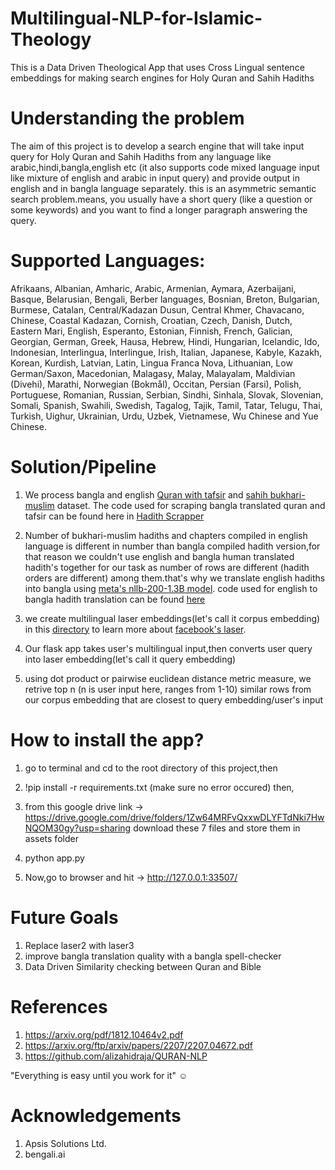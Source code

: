 # Multilingual-NLP-for-Islamic-Theology

This is a Data Driven Theological App that uses Cross Lingual  sentence embeddings for making search engines for Holy Quran and Sahih Hadiths

# Understanding the problem

The aim of this project is to develop a search engine that will take input query for Holy Quran and Sahih Hadiths from any language like arabic,hindi,bangla,english etc (it also supports code mixed language input like mixture of english and arabic in input query) and provide output in english and in bangla language separately. this is an asymmetric semantic search problem.means, you usually have a short query (like a question or some keywords) and you want to find a longer paragraph answering the query. 

# Supported Languages:

Afrikaans, Albanian, Amharic, Arabic, Armenian, Aymara, Azerbaijani, Basque, Belarusian, Bengali, Berber languages, Bosnian, Breton, Bulgarian, Burmese, Catalan, Central/Kadazan Dusun, Central Khmer, Chavacano, Chinese, Coastal Kadazan, Cornish, Croatian, Czech, Danish, Dutch, Eastern Mari, English, Esperanto, Estonian, Finnish, French, Galician, Georgian, German, Greek, Hausa, Hebrew, Hindi, Hungarian, Icelandic, Ido, Indonesian, Interlingua, Interlingue, Irish, Italian, Japanese, Kabyle, Kazakh, Korean, Kurdish, Latvian, Latin, Lingua Franca Nova, Lithuanian, Low German/Saxon, Macedonian, Malagasy, Malay, Malayalam, Maldivian (Divehi), Marathi, Norwegian (Bokmål), Occitan, Persian (Farsi), Polish, Portuguese, Romanian, Russian, Serbian, Sindhi, Sinhala, Slovak, Slovenian, Somali, Spanish, Swahili, Swedish, Tagalog, Tajik, Tamil, Tatar, Telugu, Thai, Turkish, Uighur, Ukrainian, Urdu, Uzbek, Vietnamese, Wu Chinese and Yue Chinese.


# Solution/Pipeline

1. We process bangla and english [Quran with tafsir](https://www.kaggle.com/datasets/mobassir/bangla-quran-with-tafsir) and [sahih bukhari-muslim](https://www.kaggle.com/datasets/mobassir/en-bn-sahih-bukhari-muslim) dataset. The code used for scraping bangla translated quran and tafsir can be found here in [Hadith Scrapper](https://github.com/mnansary/hadith-srcapper)

2. Number of bukhari-muslim hadiths and chapters compiled in english language is different in number than bangla compiled hadith version,for that reason we couldn't use english and bangla human translated hadith's together for our task as number of rows are different (hadith orders are different) among them.that's why we translate english hadiths into bangla using [meta's nllb-200-1.3B model](https://ai.facebook.com/research/no-language-left-behind/). code used for english to bangla hadith translation can be found [here](https://github.com/mobassir94/Multilingual-NLP-for-Islamic-Theology/blob/main/demo_notebooks/nllb_en_bn_translator.ipynb)

3. we create multilingual laser embeddings(let's call it corpus embedding) in this [directory](https://github.com/mobassir94/Multilingual-NLP-for-Islamic-Theology/tree/main/create%20laserembeddings) to learn more about [facebook's laser](https://engineering.fb.com/2019/01/22/ai-research/laser-multilingual-sentence-embeddings/).

4. Our flask app  takes user's multilingual input,then converts user query into laser embedding(let's call it query embedding)

5. using dot product or pairwise euclidean distance metric measure, we retrive top n (n is user input here, ranges from 1-10) similar rows from our corpus embedding that are closest to query embedding/user's input

# How to install the app?

1. go to terminal and cd to the root directory of this project,then

2. !pip install -r requirements.txt (make sure no error occured)
then,

3. from this google drive link -> https://drive.google.com/drive/folders/1Zw64MRFvQxxwDLYFTdNki7HwNQOM30gy?usp=sharing download these 7 files and store them in assets folder

4. python app.py

5. Now,go to browser and hit -> http://127.0.0.1:33507/

# Future Goals

1. Replace laser2 with laser3
2. improve bangla translation quality with a bangla spell-checker
3. Data Driven Similarity checking between Quran and Bible

# References

1. https://arxiv.org/pdf/1812.10464v2.pdf
2. https://arxiv.org/ftp/arxiv/papers/2207/2207.04672.pdf
3. https://github.com/alizahidraja/QURAN-NLP

"Everything is easy until you work for it" ☺

# Acknowledgements

1. Apsis Solutions Ltd.
2. bengali.ai

